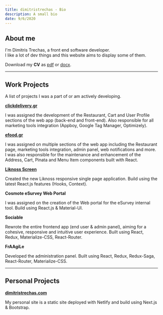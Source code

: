 ```yaml
---
title: dimitristrechas - Bio
description: A small bio
date: 9/6/2020
---
```


## About me

I'm Dimitris Trechas, a front end software developer. <br/>I like a lot of dev things and this website aims to display some of them.

Download my **CV** as [pdf](https://drive.google.com/file/d/1zdO189ipE4JBo8KtjHln7rkCtkNyNUzS/view?usp=sharing) or [docx](https://docs.google.com/document/d/1-DEoD543b2qTUM2gCkSGUau7fhoMX**u3OB27Jqti9iI/edit?usp=sharing).

---

## Work Projects

A list of projects I was a part of or am actively developing.

[**clickdelivery.gr**](https://www.clickdelivery.gr/)

I was assigned the development of the Restaurant, Cart and User Profile sections of the web app (back-end and front-end). Also responsible for all marketing tools integration (Appboy, Google Tag Manager, Optimizely).

[**efood.gr**](https://www.efood.gr/)

I was assigned on multiple sections of the web app including the Restaurant page, marketing tools integration, admin panel, web notifications and more. I was also responsible for the maintenance and enhancement of the Address, Cart, Pinata and Menu Item components built with React.

[**Liknoss Screen**](https://www.liknoss.com/en/liknoss-screen/)

Created the new Liknoss responsive single page application. Build using the latest React.js features (Hooks, Context).

**Cosmote eSurvey Web Portal**

I was assigned on the creation of the Web portal for the eSurvey internal tool. Build using React.js & Material-UI.

**Sociable**

Rewrote the entire frontend app (end user & admin panel), aiming for a cohesive, responsive and intuitive user experience. Built using React, Redux, Materialize-CSS, React-Router.

**FrAAgiLe**

Developed the administration panel. Built using React, Redux, Redux-Saga, React-Router, Materialize-CSS.

---

## Personal Projects

[**dimitristrechas.com**](https://dimitristrechas.netlify.app/)

My personal site is a static site deployed with Netlify and build using Next.js & Bootstrap.
